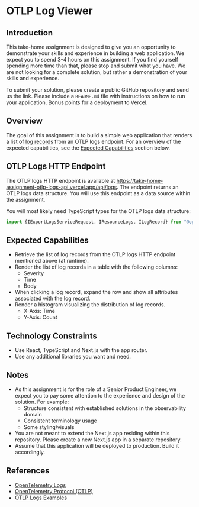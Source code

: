 # OTLP Log Viewer

## Introduction
This take-home assignment is designed to give you an opportunity to demonstrate your skills and experience in
building a web application. We expect you to spend 3-4 hours on this assignment. If you find yourself spending more time
than that, please stop and submit what you have. We are not looking for a complete solution, but rather a demonstration
of your skills and experience.

To submit your solution, please create a public GitHub repository and send us the link. Please include a `README.md` file
with instructions on how to run your application. Bonus points for a deployment to Vercel.

## Overview
The goal of this assignment is to build a simple web application that renders a list of [log records](https://opentelemetry.io/docs/concepts/signals/logs/) from an OTLP logs
endpoint. For an overview of the expected capabilities, see the [Expected Capabilities](#expected-capabilities) section
below.

## OTLP Logs HTTP Endpoint
The OTLP logs HTTP endpoint is available at https://take-home-assignment-otlp-logs-api.vercel.app/api/logs. The endpoint
returns an OTLP logs data structure. You will use this endpoint as a data source within the assignment.

You will most likely need TypeScript types for the OTLP logs data structure:

```typescript
import {IExportLogsServiceRequest, IResourceLogs, ILogRecord} from "@opentelemetry/otlp-transformer";
```

## Expected Capabilities
 - Retrieve the list of log records from the OTLP logs HTTP endpoint mentioned above (at runtime).
 - Render the list of log records in a table with the following columns:
   - Severity
   - Time
   - Body
 - When clicking a log record, expand the row and show all attributes associated with the log record.
 - Render a histogram visualizing the distribution of log records.
   - X-Axis: Time
   - Y-Axis: Count

## Technology Constraints
 - Use React, TypeScript and Next.js with the app router.
 - Use any additional libraries you want and need.

## Notes
 - As this assignment is for the role of a Senior Product Engineer, we expect you to pay some attention to the experience and design of the solution. For example:
   - Structure consistent with established solutions in the observability domain
   - Consistent terminology usage
   - Some styling/visuals
 - You are not meant to extend the Next.js app residing within this repository. Please create a new Next.js app in a 
   separate repository.
 - Assume that this application will be deployed to production. Build it accordingly.

## References

- [OpenTelemetry Logs](https://opentelemetry.io/docs/concepts/signals/logs/)
- [OpenTelemetry Protocol (OTLP)](https://github.com/open-telemetry/opentelemetry-proto)
- [OTLP Logs Examples](https://github.com/open-telemetry/opentelemetry-proto/blob/main/examples/logs.json)